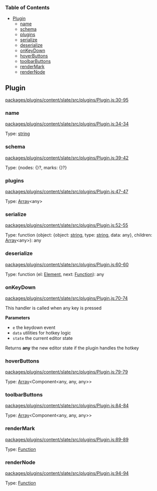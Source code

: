 <!-- Generated by documentation.js. Update this documentation by updating the source code. -->

### Table of Contents

-   [Plugin][1]
    -   [name][2]
    -   [schema][3]
    -   [plugins][4]
    -   [serialize][5]
    -   [deserialize][6]
    -   [onKeyDown][7]
    -   [hoverButtons][8]
    -   [toolbarButtons][9]
    -   [renderMark][10]
    -   [renderNode][11]

## Plugin

[packages/plugins/content/slate/src/plugins/Plugin.js:30-95][12]

### name

[packages/plugins/content/slate/src/plugins/Plugin.js:34-34][13]

Type: [string][14]

### schema

[packages/plugins/content/slate/src/plugins/Plugin.js:39-42][15]

Type: {nodes: {}?, marks: {}?}

### plugins

[packages/plugins/content/slate/src/plugins/Plugin.js:47-47][16]

Type: [Array][17]&lt;any>

### serialize

[packages/plugins/content/slate/src/plugins/Plugin.js:52-55][18]

Type: function (object: {object: [string][14], type: [string][14], data: any}, children: [Array][17]&lt;any>): any

### deserialize

[packages/plugins/content/slate/src/plugins/Plugin.js:60-60][19]

Type: function (el: [Element][20], next: [Function][21]): any

### onKeyDown

[packages/plugins/content/slate/src/plugins/Plugin.js:70-74][22]

This handler is called when any key is pressed

**Parameters**

-   `e`  the keydown event
-   `data`  utilities for hotkey logic
-   `state`  the current editor state

Returns **any** the new editor state if the plugin handles the hotkey

### hoverButtons

[packages/plugins/content/slate/src/plugins/Plugin.js:79-79][23]

Type: [Array][17]&lt;Component&lt;any, any, any>>

### toolbarButtons

[packages/plugins/content/slate/src/plugins/Plugin.js:84-84][24]

Type: [Array][17]&lt;Component&lt;any, any, any>>

### renderMark

[packages/plugins/content/slate/src/plugins/Plugin.js:89-89][25]

Type: [Function][21]

### renderNode

[packages/plugins/content/slate/src/plugins/Plugin.js:94-94][26]

Type: [Function][21]

[1]: #plugin

[2]: #name

[3]: #schema

[4]: #plugins

[5]: #serialize

[6]: #deserialize

[7]: #onkeydown

[8]: #hoverbuttons

[9]: #toolbarbuttons

[10]: #rendermark

[11]: #rendernode

[12]: https://github.com/nolandg/editor/blob/11ba109166f4cf55002c1bca8c0b54ef94d9de28/packages/plugins/content/slate/src/plugins/Plugin.js#L30-L95 "Source code on GitHub"

[13]: https://github.com/nolandg/editor/blob/11ba109166f4cf55002c1bca8c0b54ef94d9de28/packages/plugins/content/slate/src/plugins/Plugin.js#L34-L34 "Source code on GitHub"

[14]: https://developer.mozilla.org/docs/Web/JavaScript/Reference/Global_Objects/String

[15]: https://github.com/nolandg/editor/blob/11ba109166f4cf55002c1bca8c0b54ef94d9de28/packages/plugins/content/slate/src/plugins/Plugin.js#L39-L42 "Source code on GitHub"

[16]: https://github.com/nolandg/editor/blob/11ba109166f4cf55002c1bca8c0b54ef94d9de28/packages/plugins/content/slate/src/plugins/Plugin.js#L47-L47 "Source code on GitHub"

[17]: https://developer.mozilla.org/docs/Web/JavaScript/Reference/Global_Objects/Array

[18]: https://github.com/nolandg/editor/blob/11ba109166f4cf55002c1bca8c0b54ef94d9de28/packages/plugins/content/slate/src/plugins/Plugin.js#L52-L55 "Source code on GitHub"

[19]: https://github.com/nolandg/editor/blob/11ba109166f4cf55002c1bca8c0b54ef94d9de28/packages/plugins/content/slate/src/plugins/Plugin.js#L60-L60 "Source code on GitHub"

[20]: https://developer.mozilla.org/docs/Web/API/Element

[21]: https://developer.mozilla.org/docs/Web/JavaScript/Reference/Statements/function

[22]: https://github.com/nolandg/editor/blob/11ba109166f4cf55002c1bca8c0b54ef94d9de28/packages/plugins/content/slate/src/plugins/Plugin.js#L70-L74 "Source code on GitHub"

[23]: https://github.com/nolandg/editor/blob/11ba109166f4cf55002c1bca8c0b54ef94d9de28/packages/plugins/content/slate/src/plugins/Plugin.js#L79-L79 "Source code on GitHub"

[24]: https://github.com/nolandg/editor/blob/11ba109166f4cf55002c1bca8c0b54ef94d9de28/packages/plugins/content/slate/src/plugins/Plugin.js#L84-L84 "Source code on GitHub"

[25]: https://github.com/nolandg/editor/blob/11ba109166f4cf55002c1bca8c0b54ef94d9de28/packages/plugins/content/slate/src/plugins/Plugin.js#L89-L89 "Source code on GitHub"

[26]: https://github.com/nolandg/editor/blob/11ba109166f4cf55002c1bca8c0b54ef94d9de28/packages/plugins/content/slate/src/plugins/Plugin.js#L94-L94 "Source code on GitHub"
